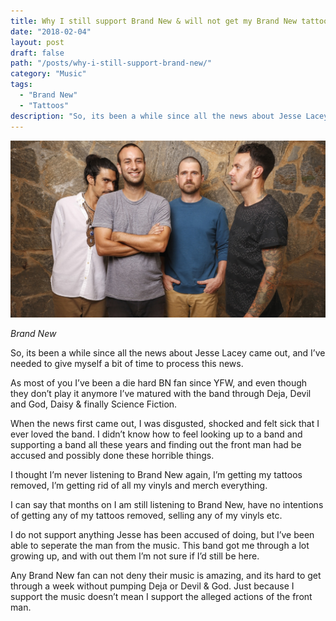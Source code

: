 ```yaml
---
title: Why I still support Brand New & will not get my Brand New tattoos removed
date: "2018-02-04"
layout: post
draft: false
path: "/posts/why-i-still-support-brand-new/"
category: "Music"
tags:
  - "Brand New"
  - "Tattoos"
description: "So, its been a while since all the news about Jesse Lacey came out, and I’ve needed to give myself a bit of time to process this news..."
---
```

![brandnew.jpg](./brandnew.jpg)

*Brand New*

So, its been a while since all the news about Jesse Lacey came out, and I’ve needed to give myself a bit of time to process this news.

As most of you I’ve been a die hard BN fan since YFW, and even though they don’t play it anymore I’ve matured with the band through Deja, Devil and God, Daisy & finally Science Fiction.

When the news first came out, I was disgusted, shocked and felt sick that I ever loved the band. I didn’t know how to feel looking up to a band and supporting a band all these years and finding out the front man had be accused and possibly done these horrible things.

I thought I’m never listening to Brand New again, I’m getting my tattoos removed, I’m getting rid of all my vinyls and merch everything.

I can say that months on I am still listening to Brand New, have no intentions of getting any of my tattoos removed, selling any of my vinyls etc.

I do not support anything Jesse has been accused of doing, but I’ve been able to seperate the man from the music. This band got me through a lot growing up, and with out them I’m not sure if I’d still be here.

Any Brand New fan can not deny their music is amazing, and its hard to get through a week without pumping Deja or Devil & God. Just because I support the music doesn’t mean I support the alleged actions of the front man.